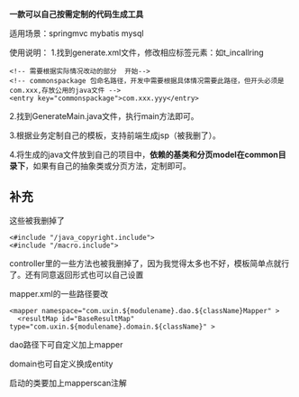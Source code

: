 ****一款可以自己按需定制的代码生成工具****

适用场景：springmvc mybatis mysql

使用说明：
1.找到generate.xml文件，修改相应标签元素：如<entry key="generateTables">t_incallring</entry>

    <!-- 需要根据实际情况改动的部分  开始-->
    <!-- commonspackage 包命名路径，开发中需要根据具体情况需要此路径，但开头必须是com.xxx,存放公用的java文件 -->
    <entry key="commonspackage">com.xxx.yyy</entry>

2.找到GenerateMain.java文件，执行main方法即可。

3.根据业务定制自己的模板，支持前端生成jsp（被我删了）。

4.将生成的java文件放到自己的项目中，**依赖的基类和分页model在common目录下**，如果有自己的抽象类或分页方法，定制即可。

## 补充

这些被我删掉了

```
<#include "/java_copyright.include"> 
<#include "/macro.include">
```

controller里的一些方法也被我删掉了，因为我觉得太多也不好，模板简单点就行了。还有同意返回形式也可以自己设置

mapper.xml的一些路径要改

```
<mapper namespace="com.uxin.${modulename}.dao.${className}Mapper" >
  <resultMap id="BaseResultMap" type="com.uxin.${modulename}.domain.${className}" >
```

dao路径下可自定义加上mapper

domain也可自定义换成entity

启动的类要加上mapperscan注解


